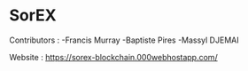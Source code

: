 # SorEX
Contributors :
-Francis Murray
-Baptiste Pires
-Massyl DJEMAI

Website : https://sorex-blockchain.000webhostapp.com/
